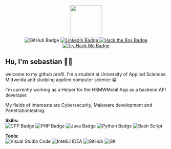 <div id="header" align="center">
  <img src="https://media.tenor.com/v2es7QGjFfoAAAAi/raul-senes-gamer.gif" width="100"/>
  <div id="badges-container">
      <a>
        <img src="https://img.shields.io/badge/GitHub-100000?style=for-the-badge&logo=github&logoColor=white" alt="GitHub Badge"/>
      </a>
      <a href="https://www.linkedin.com/in/sebastian-gla%C3%9F-58a917225/">
        <img src="https://img.shields.io/badge/LinkedIn-blue?style=for-the-badge&logo=linkedin&logoColor=white" alt="LinkedIn Badge"/>
      </a>
      <a href="">
        <img src="https://img.shields.io/badge/-HackTheBox-%239FEF00?style=for-the-badge&logo=hackthebox&logoColor=white" alt="Hack the Box Badge"/>
      </a>
      <a href="">
        <img src="https://img.shields.io/badge/-TryHackMe-%23212C42?style=for-the-badge&logo=tryhackme&logoColor=white" alt="Try Hack Me Badge"/>
      </a>
  </div>
</div>

## Hu, I'm sebastian 👋🏻
welcome to my github profil. I'm a student at University of Applied Sciences Mittweida and studying applied computer science 😁

I'm currently working as a Helper for the HSMWMobil App as a backend API developer.

My fields of interessts are Cybersecurity, Maleware development and Penetrationtesting.

**Skills:**   
![CPP Badge](https://img.shields.io/badge/-C++-blue?style=for-the-badge&logo=cplusplus) ![PHP Badge](https://img.shields.io/badge/PHP-777BB4?style=for-the-badge&logo=php&logoColor=white)  ![Java Badge](https://img.shields.io/badge/Java-ED8B00?style=for-the-badge&logo=openjdk&logoColor=white) ![Python Badge](https://img.shields.io/badge/python-3670A0?style=for-the-badge&logo=python&logoColor=ffdd54) ![Bash Script](https://img.shields.io/badge/bash_script-%23121011.svg?style=for-the-badge&logo=gnu-bash&logoColor=white)

**Tools:**  
![Visual Studio Code](https://img.shields.io/badge/Visual%20Studio%20Code-0078d7.svg?style=for-the-badge&logo=visual-studio-code&logoColor=white) ![IntelliJ IDEA](https://img.shields.io/badge/IntelliJIDEA-000000.svg?style=for-the-badge&logo=intellij-idea&logoColor=white) ![GitHub](https://img.shields.io/badge/github-%23121011.svg?style=for-the-badge&logo=github&logoColor=white) ![Git](https://img.shields.io/badge/git-%23F05033.svg?style=for-the-badge&logo=git&logoColor=white) 
